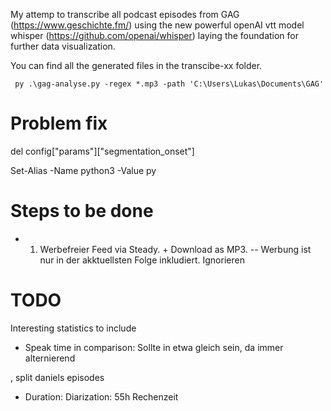 My attemp to transcribe all podcast episodes from GAG (https://www.geschichte.fm/) using the new powerful openAI vtt model whisper (https://github.com/openai/whisper) laying the foundation for further data visualization.

You can find all the generated files in the transcibe-xx folder.

     py .\gag-analyse.py -regex *.mp3 -path 'C:\Users\Lukas\Documents\GAG'

# Problem fix

 del config["params"]["segmentation_onset"]

 Set-Alias -Name python3 -Value py

 # Steps to be done

* 1) Werbefreier Feed via Steady. + Download as MP3. -- Werbung ist nur in der akktuellsten Folge inkludiert. Ignorieren

# TODO 

Interesting statistics to include

* Speak time in comparison: Sollte in etwa gleich sein, da immer alternierend

, split daniels episodes

* Duration: Diarization: 55h Rechenzeit